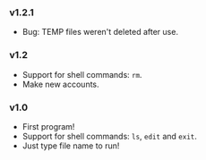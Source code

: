 ### v1.2.1
  * Bug: TEMP files weren't deleted after use.

### v1.2
  + Support for shell commands: `rm`.
  + Make new accounts.

### v1.0
  + First program!
  + Support for shell commands: `ls`, `edit` and `exit`.
  + Just type file name to run!
